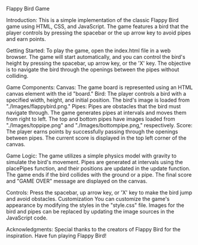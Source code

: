 Flappy Bird Game

Introduction:
This is a simple implementation of the classic Flappy Bird game using HTML, CSS, and JavaScript. The game features a bird that the player controls by pressing the spacebar or the up arrow key to avoid pipes and earn points.

Getting Started:
To play the game, open the index.html file in a web browser. The game will start automatically, and you can control the bird's height by pressing the spacebar, up arrow key, or the 'X' key. The objective is to navigate the bird through the openings between the pipes without colliding.

Game Components:
Canvas: The game board is represented using an HTML canvas element with the id "board."
Bird: The player controls a bird with a specified width, height, and initial position. The bird's image is loaded from "./Images/flappybird.png."
Pipes: Pipes are obstacles that the bird must navigate through. The game generates pipes at intervals and moves them from right to left. The top and bottom pipes have images loaded from "./Images/toppipe.png" and "./Images/bottompipe.png," respectively.
Score: The player earns points by successfully passing through the openings between pipes. The current score is displayed in the top left corner of the canvas.

Game Logic:
The game utilizes a simple physics model with gravity to simulate the bird's movement.
Pipes are generated at intervals using the placePipes function, and their positions are updated in the update function.
The game ends if the bird collides with the ground or a pipe. The final score and "GAME OVER" message are displayed on the canvas.

Controls:
Press the spacebar, up arrow key, or 'X' key to make the bird jump and avoid obstacles.
Customization
You can customize the game's appearance by modifying the styles in the "style.css" file.
Images for the bird and pipes can be replaced by updating the image sources in the JavaScript code.

Acknowledgments:
Special thanks to the creators of Flappy Bird for the inspiration.
Have fun playing Flappy Bird!